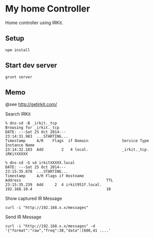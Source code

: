 # My home Controller

Home controller using IRKit.

## Setup

```
npm install
```

## Start dev server

```
grunt server
```

## Memo

@see http://getirkit.com/

Search IRKit

```
% dns-sd -B _irkit._tcp
Browsing for _irkit._tcp
DATE: ---Sat 25 Oct 2014---
23:14:31.983  ...STARTING...
Timestamp     A/R    Flags  if Domain               Service Type         Instance Name
23:14:32.183  Add        2   4 local.               _irkit._tcp.         iRKitXXXXX

% dns-sd -G v4 irkitXXXXX.local
DATE: ---Sat 25 Oct 2014---
23:15:35.078  ...STARTING...
Timestamp     A/R Flags if Hostname                               Address                                      TTL
23:15:35.239  Add     2  4 irkit951f.local.                       192.168.10.4                                 10
```

Show captured IR Message

```
curl -i "http://192.168.x.x/messages"
```

Send IR Message

```
curl -i "http://192.168.x.x/messages" -d '{"format":"raw","freq":38,"data":[686,41 ....'
```

